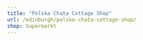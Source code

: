 ```yaml
---
title: "Polska Chata Cottage Shop"
url: /edinburgh/polska-chata-cottage-shop/
shop: Supermarkt
---
```

